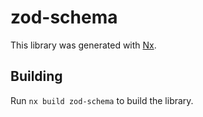 # zod-schema

This library was generated with [Nx](https://nx.dev).

## Building

Run `nx build zod-schema` to build the library.

